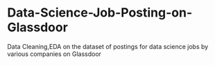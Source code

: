 # Data-Science-Job-Posting-on-Glassdoor
Data Cleaning,EDA on the dataset of postings for data science jobs by various companies on Glassdoor
